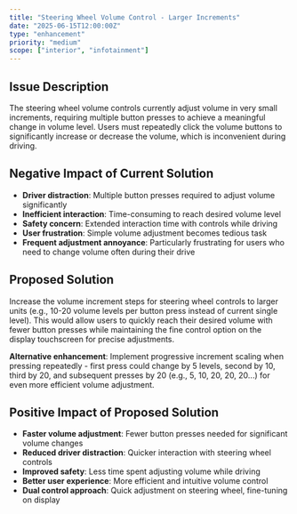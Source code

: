 ```yaml
---
title: "Steering Wheel Volume Control - Larger Increments"
date: "2025-06-15T12:00:00Z"
type: "enhancement"
priority: "medium"
scope: ["interior", "infotainment"]
---
```


## Issue Description

The steering wheel volume controls currently adjust volume in very small increments, requiring multiple button presses to achieve a meaningful change in volume level. Users must repeatedly click the volume buttons to significantly increase or decrease the volume, which is inconvenient during driving.

## Negative Impact of Current Solution

- **Driver distraction**: Multiple button presses required to adjust volume significantly
- **Inefficient interaction**: Time-consuming to reach desired volume level
- **Safety concern**: Extended interaction time with controls while driving
- **User frustration**: Simple volume adjustment becomes tedious task
- **Frequent adjustment annoyance**: Particularly frustrating for users who need to change volume often during their drive

## Proposed Solution

Increase the volume increment steps for steering wheel controls to larger units (e.g., 10-20 volume levels per button press instead of current single level). This would allow users to quickly reach their desired volume with fewer button presses while maintaining the fine control option on the display touchscreen for precise adjustments.

**Alternative enhancement**: Implement progressive increment scaling when pressing repeatedly - first press could change by 5 levels, second by 10, third by 20, and subsequent presses by 20 (e.g., 5, 10, 20, 20, 20...) for even more efficient volume adjustment.

## Positive Impact of Proposed Solution

- **Faster volume adjustment**: Fewer button presses needed for significant volume changes
- **Reduced driver distraction**: Quicker interaction with steering wheel controls
- **Improved safety**: Less time spent adjusting volume while driving
- **Better user experience**: More efficient and intuitive volume control
- **Dual control approach**: Quick adjustment on steering wheel, fine-tuning on display

